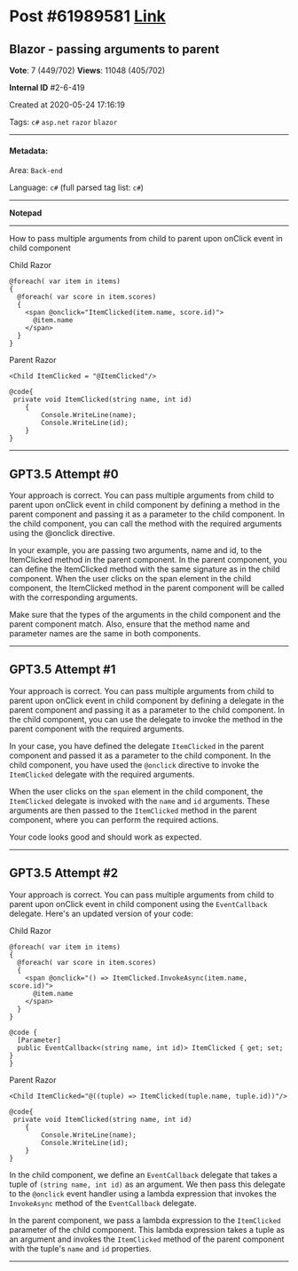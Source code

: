 
# Post \#61989581 [Link](https://stackoverflow.com/questions/61989581/)

## Blazor - passing arguments to parent

**Vote**: 7 (449/702) **Views**: 11048 (405/702) 

**Internal ID** \#2-6-419

Created at 2020-05-24 17:16:19

Tags: `c#` `asp.net` `razor` `blazor`

----------

#### Metadata:

Area: `Back-end`

Language: `c#` (full parsed tag list: `c#`)

----------

**Notepad**


----------

How to pass multiple arguments from child to parent upon onClick event in child component

Child Razor

```
@foreach( var item in items)
{
  @foreach( var score in item.scores)
  {
    <span @onclick="ItemClicked(item.name, score.id)"> 
      @item.name 
    </span>
  }
}
```


Parent Razor

```
<Child ItemClicked = "@ItemClicked"/>

@code{
 private void ItemClicked(string name, int id)
    {
        Console.WriteLine(name);
        Console.WriteLine(id);
    }
}
```



----------
        
## GPT3.5 Attempt \#0

Your approach is correct. You can pass multiple arguments from child to parent upon onClick event in child component by defining a method in the parent component and passing it as a parameter to the child component. In the child component, you can call the method with the required arguments using the @onclick directive.

In your example, you are passing two arguments, name and id, to the ItemClicked method in the parent component. In the parent component, you can define the ItemClicked method with the same signature as in the child component. When the user clicks on the span element in the child component, the ItemClicked method in the parent component will be called with the corresponding arguments.

Make sure that the types of the arguments in the child component and the parent component match. Also, ensure that the method name and parameter names are the same in both components.

--------

## GPT3.5 Attempt \#1

Your approach is correct. You can pass multiple arguments from child to parent upon onClick event in child component by defining a delegate in the parent component and passing it as a parameter to the child component. In the child component, you can use the delegate to invoke the method in the parent component with the required arguments.

In your case, you have defined the delegate `ItemClicked` in the parent component and passed it as a parameter to the child component. In the child component, you have used the `@onclick` directive to invoke the `ItemClicked` delegate with the required arguments.

When the user clicks on the `span` element in the child component, the `ItemClicked` delegate is invoked with the `name` and `id` arguments. These arguments are then passed to the `ItemClicked` method in the parent component, where you can perform the required actions.

Your code looks good and should work as expected.

--------

## GPT3.5 Attempt \#2

Your approach is correct. You can pass multiple arguments from child to parent upon onClick event in child component using the `EventCallback` delegate. Here's an updated version of your code:

Child Razor

```
@foreach( var item in items)
{
  @foreach( var score in item.scores)
  {
    <span @onclick="() => ItemClicked.InvokeAsync(item.name, score.id)"> 
      @item.name 
    </span>
  }
}

@code {
  [Parameter]
  public EventCallback<(string name, int id)> ItemClicked { get; set; }
}
```

Parent Razor

```
<Child ItemClicked="@((tuple) => ItemClicked(tuple.name, tuple.id))"/>

@code{
 private void ItemClicked(string name, int id)
    {
        Console.WriteLine(name);
        Console.WriteLine(id);
    }
}
```

In the child component, we define an `EventCallback` delegate that takes a tuple of `(string name, int id)` as an argument. We then pass this delegate to the `@onclick` event handler using a lambda expression that invokes the `InvokeAsync` method of the `EventCallback` delegate.

In the parent component, we pass a lambda expression to the `ItemClicked` parameter of the child component. This lambda expression takes a tuple as an argument and invokes the `ItemClicked` method of the parent component with the tuple's `name` and `id` properties.

--------
